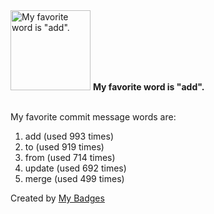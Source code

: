 <img src="https://my-badges.github.io/my-badges/favorite-word.png" alt="My favorite word is &quot;add&quot;." title="My favorite word is &quot;add&quot;." width="128">
<strong>My favorite word is &quot;add&quot;.</strong>
<br><br>

My favorite commit message words are:

1. add (used 993 times)
2. to (used 919 times)
3. from (used 714 times)
4. update (used 692 times)
5. merge (used 499 times)


Created by <a href="https://github.com/my-badges/my-badges">My Badges</a>